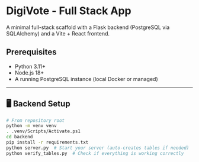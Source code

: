 # DigiVote - Full Stack App

A minimal full-stack scaffold with a Flask backend (PostgreSQL via SQLAlchemy) and a Vite + React frontend.

## Prerequisites
- Python 3.11+
- Node.js 18+
- A running PostgreSQL instance (local Docker or managed)

---

## 🖥️ Backend Setup

```bash
# From repository root
python -m venv venv
. .venv/Scripts/Activate.ps1  
cd backend
pip install -r requirements.txt
python server.py  # Start your server (auto-creates tables if needed)
python verify_tables.py  # Check if everything is working correctly
